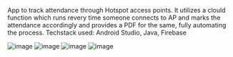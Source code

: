 App to track attendance through Hotspot access points. It utilizes a clould function which runs revery time someone connects to AP and marks the attendance accordingly and provides a PDF for the same, fully automating the process.
Techstack used: Android Studio, Java, Firebase

![image](https://github.com/TheFlyingNut/AttendanceTracker/assets/132198626/975e7cf3-72b8-4065-96f9-299a8532b961)
![image](https://github.com/TheFlyingNut/AttendanceTracker/assets/132198626/9c64eb15-637b-4792-9c9f-c315f26f58d0)
![image](https://github.com/TheFlyingNut/AttendanceTracker/assets/132198626/dae912e4-6ceb-4404-bb8f-7b608f35a410)
![image](https://github.com/TheFlyingNut/AttendanceTracker/assets/132198626/b73da442-59f3-4517-ae5f-63a7509338e8)




